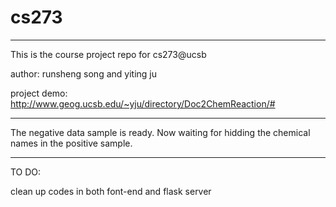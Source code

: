 # cs273

_______________________________________
This is the course project repo for cs273@ucsb

author: runsheng song and yiting ju

project demo:
http://www.geog.ucsb.edu/~yju/directory/Doc2ChemReaction/#
_______________________________________

The negative data sample is ready.
Now waiting for hidding the chemical names in the positive sample.

---------------------------------------
TO DO:

clean up codes in both font-end and flask server


